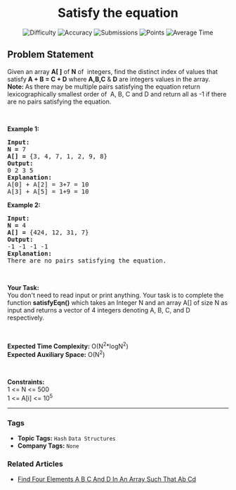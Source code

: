 <h1 align="center">Satisfy the equation</h1>

<p align="center">
  <img alt="Difficulty" title="Difficulty" src="https://custom-icon-badges.demolab.com/badge/Difficulty: Medium-1F222E?style=for-the-badge&logoColor=white&logo=fire"/>
  <img alt="Accuracy" title="Accuracy" src="https://custom-icon-badges.demolab.com/badge/Accuracy: 50.31%25-1F222E?style=for-the-badge&logoColor=white&logo=target"/>
  <img alt="Submissions" title="Submissions" src="https://custom-icon-badges.demolab.com/badge/Submissions: 15K+-1F222E?style=for-the-badge&logoColor=white&logo=repo"/>
  <img alt="Points" title="Points" src="https://custom-icon-badges.demolab.com/badge/Points: 4-1F222E?style=for-the-badge&logoColor=white&logo=award"/>
  <img alt="Average Time" title="Average Time" src="https://custom-icon-badges.demolab.com/badge/Average%20Time: 15m-1F222E?style=for-the-badge&logoColor=white&logo=clock"/>
</p>

## Problem Statement

Given an array <b>A[ ]</b> of <b>N</b> of  integers, find the distinct index of values that satisfy<b> A + B = C + D</b> where <b>A,B,C</b> & <b>D</b> are integers values in the array.<br><b>Note: </b>As there may be multiple pairs satisfying the equation return lexicographically smallest order of  A, B, C and D and return all as -1 if there are no pairs satisfying the equation.

 

<b>Example 1:</b>

<pre><b>Input:</b>
<b>N = </b>7
<b>A[] = </b>{3, 4, 7, 1, 2, 9, 8}
<b>Output:</b>
0 2 3 5
<b>Explanation:</b>
A[0] + A[2] = 3+7 = 10
A[3] + A[5] = 1+9 = 10</pre>

<b>Example 2:</b>

<pre><b>Input:</b>
<b>N = </b>4
<b>A[] = </b>{424, 12, 31, 7}
<b>Output:</b>
-1 -1 -1 -1
<b>Explanation:</b>
There are no pairs satisfying the equation.</pre>

 

<b>Your Task:</b><br>You don't need to read input or print anything. Your task is to complete the function <b>satisfyEqn()</b> which takes an Integer N and an array A[] of size N as input and returns a vector of 4 integers denoting A, B, C, and D respectively.

 

<b>Expected Time Complexity:</b> O(N<sup>2</sup>*logN<sup>2</sup>)<br><b>Expected Auxiliary Space:</b> O(N<sup>2</sup>)

 

<b>Constraints:</b><br>1 <= N <= 500<br>1 <= A[i] <= 10<sup>5</sup>


<hr>

### Tags
- **Topic Tags:** `Hash` `Data Structures`
- **Company Tags:** `None`

### Related Articles
- [Find Four Elements A B C And D In An Array Such That Ab Cd](https://www.geeksforgeeks.org/find-four-elements-a-b-c-and-d-in-an-array-such-that-ab-cd/)
